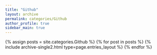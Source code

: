 ```yaml
---
title: "Github"
layout: archive
permalink: categories/Github
author_profile: true
sidebar_main: true
---
```



{% assign posts = site.categories.Github %}
{% for post in posts %} {% include archive-single2.html type=page.entries_layout %} {% endfor %}
